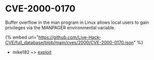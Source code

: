 # CVE-2000-0170

Buffer overflow in the man program in Linux allows local users to gain privileges via the MANPAGER environmental variable.

{% embed url="https://github.com/Live-Hack-CVE/full_database/blob/main/cves/2000/CVE-2000-0170.json" %}


* mike182 ~> [exploit](https://www.alice-snow.ru/2000/database/cve-2000-0170/exploit-mike182)